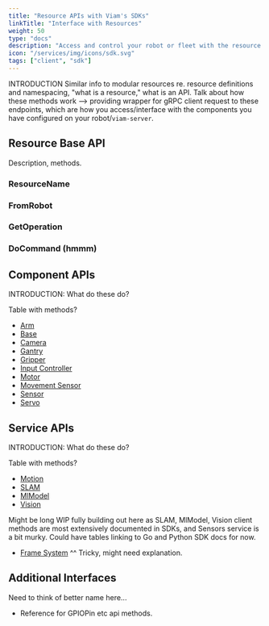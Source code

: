 ```yaml
---
title: "Resource APIs with Viam's SDKs"
linkTitle: "Interface with Resources"
weight: 50
type: "docs"
description: "Access and control your robot or fleet with the resource and robot APIs."
icon: "/services/img/icons/sdk.svg"
tags: ["client", "sdk"]
---
```


INTRODUCTION Similar info to modular resources re. resource definitions and namespacing, "what is a resource," what is an API.
Talk about how these methods work --> providing wrapper for gRPC client request to these endpoints, which are how you access/interface with the components you have configured on your robot/`viam-server`.

## Resource Base API

Description, methods.

### ResourceName

### FromRobot

### GetOperation

### DoCommand (hmmm)

## Component APIs

INTRODUCTION: What do these do?

Table with methods? 
- [Arm](/components/arm/#api)
- [Base](/components/base/#api)
- [Camera](/components/camera/#api)
- [Gantry](/components/gantry/#api)
- [Gripper](/components/gripper/#api)
- [Input Controller](/components/input-controller/#api)
- [Motor](/components/motor/#api)
- [Movement Sensor](/components/movement-sensor/#api)
- [Sensor](/components/sensor/#api)
- [Servo](/components/servo/#api)

## Service APIs

INTRODUCTION: What do these do?

Table with methods?
- [Motion](/services/motion/#api)
- [SLAM](/services/slam)
- [MlModel](/services/ml)
- [Vision](/services/vision)

Might be long WIP fully building out here as SLAM, MlModel, Vision client methods are most extensively documented in SDKs, and Sensors service is a bit murky.
Could have tables linking to Go and Python SDK docs for now.

- [Frame System](/services/frame-system/#api)
^^ Tricky, might need explanation.

## Additional Interfaces

Need to think of better name here...

- Reference for GPIOPin etc api methods.
